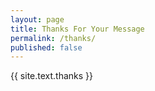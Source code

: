 ```yaml
---
layout: page
title: Thanks For Your Message
permalink: /thanks/
published: false
---
```

{{ site.text.thanks }}
